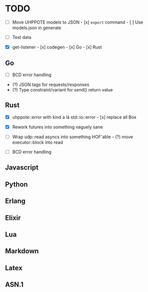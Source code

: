 # TODO

- [ ] Move UHPPOTE models to JSON
      - [x] `export` command
      - [ ] Use models.json in generate

- [ ] Test data

- [x] get-listener
      - [x] codegen
      - [x] Go
      - [x] Rust

## Go
- [ ] BCD error handling
- (?) JSON tags for requests/responses
- (?) Type constraint/variant for send() return value

## Rust
- [x] uhppote::error with kind a lá std::io::error
      - [x] replace all Box<dyn Error>
- [x] Rework futures into something vaguely sane
- [ ] Wrap udp::read asyncs into something HOF'able
      - (?) move executor::block into read
- [ ] BCD error handling


## Javascript

## Python

## Erlang

## Elixir

## Lua

## Markdown

## Latex

## ASN.1

